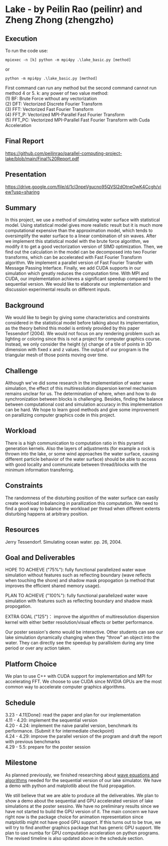# Lake - by Peilin Rao (peilinr) and Zheng Zhong (zhengzho)

## Execution

To run the code use:  

    mpiexec -n [k] python -m mpi4py .\lake_basic.py [method]
or 

    python -m mpi4py .\lake_basic.py [method]

First command can run any method but the second command cannot run method 4 or 5.
k: any power of two value
method:   
(1) BF: Brute Force without any vectorization  
(2) DFT: Vectorized Discrete Fourier Transform  
(3) FFT: Vectorized Fast Fourier Transform  
(4) FFT_P: Vectorized MPI-Parallel Fast Fourier Transform  
(5) FFT_PC: Vectorized MPI-Parallel Fast Fourier Transform with Cuda Acceleration  

## Final Report
https://github.com/peilinrao/parallel-computing-project-lake/blob/main/Final%20Report.pdf

## Presentation

https://drive.google.com/file/d/1cl3npeVgucno95QVSl2dOtneOwK4Ccgh/view?usp=sharing

## Summary
In this project, we use a method of simulating water surface with statistical model.
Using statistical model gives more realistic result but it is much more computational expensive than
the approximation model, which tends to oversimplify the water surface to a linear combination of
sin waves. After we implement this statistical model with the brute force algorithm, we modify it
to get a good vectorization version of SIMD optimization. Then, we find out the calculation in the
model can be decomposed into two Fourier transforms, which can be accelerated with Fast Fourier
Transform algorithm. We implement a parallel version of Fast Fourier Transfer with Message Passing
Interface. Finally, we add CUDA supports in our simulation which greatly reduces the computation
time. With MPI and CUDA, our implementation achieves a significant speedup compared to the
sequential version. We would like to elaborate our implementation and discussion experimental
results on different inputs. 

## Background
We would like to begin by giving some characteristics and constraints considered in the statistical
model before talking about its implementation, as the theory behind this model is entirely provided
by this paper Tessendorf (2004). We would not focus on any rendering problem such as lighting or
coloring since this is not a project for computer graphics course. Instead, we only consider the height
(y) change of a tile of points in 3D dimension with fixed x and z values. The output of our program is
the triangular mesh of those points moving over time.

## Challenge
Although we've did some research in the implementation of water wave simulation, the effect of this multiresolution dispersion kernel mechanism remains unclear for us. The determination of where, when and how to do synchronization between blocks is challenging. Besides, finding the balance between computational cost and simulation accuracy in this implementation can be hard.  We hope to learn good methods and give some improvement on parallizing computer graphics code in this project.

## Workload
There is a high communication to computation ratio in this pyramid generation kernels. Also the layers of adjustments (for example a rock is thrown into the lake, or some wind approaches the water surface, causing different particle behavior of the water surface) should be able to access with good locality and communicate between thread/blocks with the minimum information transfering.

## Constraints
The randomness of the disturbing position of the water surface can easily create workload imbalancing in parallization this computation. We need to find a good way to balance the workload per thread when different extents disturbing happens at arbitrary position.

## Resources
Jerry Tessendorf. Simulating ocean water. pp. 26, 2004.

## Goal and Deliverables

HOPE TO ACHIEVE ("75%"): fully functional parallelized water wave simulation without features such as reflecting boundary (wave reflects when touching the shore) and shadow mask propogation (a method that improves the efficient shared memory usage).  

PLAN TO ACHIEVE ("100%"): fully functional parallelized water wave simulation with features such as reflecting boundary and shadow mask propogation.  

EXTRA GOAL ("125")： improve the algorithm of multiresolution dispersion kernel with either better resolution/visual effects or better performance. 

Our poster session's demo would be interactive. Other students can see our lake simulation dynamically changing when they "throw" an object into the water. They can directly see the speedup by parallislem during any time period or over any action taken.  

## Platform Choice
We plan to use C++ with CUDA support for implementation and MPI for accelerating FFT. We choose to use CUDA since NVIDIA GPUs are the most common way to accelerate computer graphics algorithms.
## Schedule
3.23 - 4.11[Done]: read the paper and plan for our implementation <br />
4.11 - 4.20: implement the sequential version <br />
4.20 - 4.24: implement the naive parallel version, benchmark its performance. (Submit it for intermediate checkpoint) <br />
4.24 - 4.29: improve the parallel version of the program and draft the report with previous benchmarks <br />
4.29 - 5.5: prepare for the poster session 


## Milestone
As planned previously, we finished researching about [wave equations and algorithms](http://www.coastalwiki.org/wiki/Shallow-water_wave_theory#Derivation_of_the_Airy_Wave_equations) needed for the sequential version of our lake simulator. We have a demo with python and matplotlib about the fluid propagation.

We still believe that we are able to produce all the deliverables. We plan to show a demo about the sequential and GPU accelerated version of lake simulations at the poster sessino. We have no preliminary results since we have not started to build the GPU version of it. The main concern we have right now is the package choice for animation representation since matplotlib might not have good GPU support. If this turns out to be true, we will try to find another graphics package that has generic GPU support. We plan to use numba for GPU computation acceleration on python programs. The revised timeline is also updated above in the schedule section.
